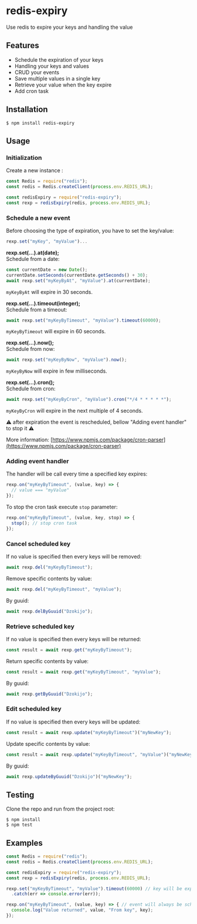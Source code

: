 # redis-expiry
Use redis to expire your keys and handling the value

## Features
* Schedule the expiration of your keys
* Handling your keys and values
* CRUD your events
* Save multiple values in a single key
* Retrieve your value when the key expire
* Add cron task

## Installation

```
$ npm install redis-expiry
```

## Usage

### Initialization

Create a new instance :

``` js  
const Redis = require("redis");
const redis = Redis.createClient(process.env.REDIS_URL);

const redisExpiry = require("redis-expiry");
const rexp = redisExpiry(redis, process.env.REDIS_URL);
```

### Schedule a new event

Before choosing the type of expiration, you have to set the key/value:  

``` js  
rexp.set("myKey", "myValue")...
```

**rexp.set(...).at(date);**  
Schedule from a date:  
``` js  
const currentDate = new Date();
currentDate.setSeconds(currentDate.getSeconds() + 30);
await rexp.set("myKeyByAt", "myValue").at(currentDate);
```

`myKeyByAt` will expire in 30 seconds.  

  
**rexp.set(...).timeout(integer);**  
Schedule from a timeout:  
``` js  
await rexp.set("myKeyByTimeout", "myValue").timeout(60000);
```

`myKeyByTimeout` will expire in 60 seconds.  

  
**rexp.set(...).now();**  
Schedule from now:  
``` js  
await rexp.set("myKeyByNow", "myValue").now();
```

`myKeyByNow` will expire in few milliseconds.  
  

**rexp.set(...).cron();**  
Schedule from cron:  
``` js  
await rexp.set("myKeyByCron", "myValue").cron("*/4 * * * * *");
```

`myKeyByCron` will expire in the next multiple of 4 seconds.  

⚠ after expiration the event is rescheduled, bellow "Adding event handler" to stop it ⚠   

More information: [https://www.npmjs.com/package/cron-parser](https://www.npmjs.com/package/cron-parser)  
  
### Adding event handler

The handler will be call every time a specified key expires:  

``` js  
rexp.on("myKeyByTimeout", (value, key) => {
  // value === "myValue"
});
```
 
To stop the cron task execute `stop` parameter:  
``` js  
rexp.on("myKeyByTimeout", (value, key, stop) => {
  stop(); // stop cron task
});
```

### Cancel scheduled key

If no value is specified then every keys will be removed:

``` js  
await rexp.del("myKeyByTimeout");
```

Remove specific contents by value: 

``` js  
await rexp.del("myKeyByTimeout", "myValue");
```

By guuid:  

``` js  
await rexp.delByGuuid("Dzokijo");
```

### Retrieve scheduled key

If no value is specified then every keys will be returned:

``` js  
const result = await rexp.get("myKeyByTimeout");
```

Return specific contents by value:  

``` js  
const result = await rexp.get("myKeyByTimeout", "myValue");
```

By guuid:  

``` js  
await rexp.getByGuuid("Dzokijo");
```

### Edit scheduled key

If no value is specified then every keys will be updated:

``` js  
const result = await rexp.update("myKeyByTimeout")("myNewKey");
```

Update specific contents by value:  

``` js  
const result = await rexp.update("myKeyByTimeout", "myValue")("myNewKey");
```

By guuid:  

``` js  
await rexp.updateByGuuid("Dzokijo")("myNewKey");
```

## Testing

Clone the repo and run from the project root:

```
$ npm install
$ npm test
```

## Examples

``` js  
const Redis = require("redis");
const redis = Redis.createClient(process.env.REDIS_URL);

const redisExpiry = require("redis-expiry");
const rexp = redisExpiry(redis, process.env.REDIS_URL);

rexp.set("myKeyByTimeout", "myValue").timeout(60000) // key will be expire in 60sec
  .catch(err => console.error(err));

rexp.on("myKeyByTimeout", (value, key) => { // event will always be scheduled if the application restart
  console.log("Value returned", value, "From key", key);
});

